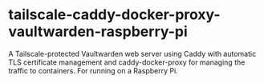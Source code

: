 # tailscale-caddy-docker-proxy-vaultwarden-raspberry-pi
A Tailscale-protected Vaultwarden web server using Caddy with automatic TLS certificate management and caddy-docker-proxy for managing the traffic to containers. For running on a Raspberry Pi.

